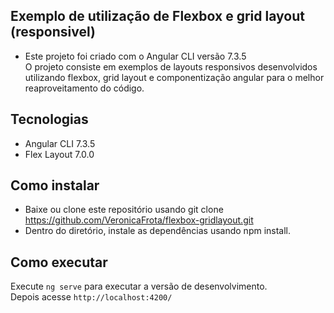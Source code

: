 
## Exemplo de utilização de Flexbox e grid layout (responsivel)
- Este projeto foi criado com o Angular CLI versão 7.3.5<br/>
O projeto consiste em exemplos de layouts responsivos desenvolvidos utilizando flexbox, grid layout e componentização angular para o melhor reaproveitamento do código.


## Tecnologias
- Angular CLI  7.3.5
- Flex Layout 7.0.0


## Como instalar
- Baixe ou clone este repositório usando git clone https://github.com/VeronicaFrota/flexbox-gridlayout.git
- Dentro do diretório, instale as dependências usando npm install.


## Como executar
Execute `ng serve` para executar a versão de desenvolvimento.<br/>
Depois acesse `http://localhost:4200/`
